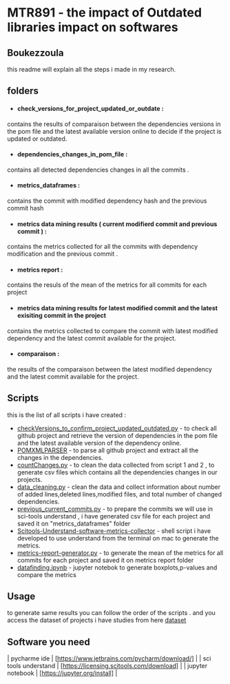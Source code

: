 # MTR891 - the impact of Outdated libraries impact on softwares
## Boukezzoula


this readme will explain all the steps i made in my research.


## folders

- #### check_versions_for_project_updated_or_outdate :
contains the results of comparaison between the dependencies versions in the pom file and the latest available version online to decide if the project is updated or outdated.
- #### dependencies_changes_in_pom_file :
contains all detected dependencies changes in all the commits .
- #### metrics_dataframes :
contains the commit with modified dependency hash and the previous commit hash
- #### metrics data mining results ( current modifierd commit and previous commit ) : 
contains the metrics collected for all the commits with dependency modification and the previous commit .
- #### metrics report : 
contains the resuls of the mean of the metrics for all commits for each project
- #### metrics data mining results for latest modified commit and the latest exisiting commit in the project
contains the metrics collected to compare the commit with latest modified dependency and the latest commit available for the project.
- #### comparaison :
the results of the comparaison between the latest modified dependency and the latest commit available for the project.



## Scripts

this is the list of all scripts i have created :

- [checkVersions_to_confirm_project_updated_outdated.py](https://github.com/Boukezzoula/mtr-891-bouk/blob/main/checkVersions_to_confirm_project_updated_outdated.py) - to check all github project and retrieve the version of dependencies in the pom file and the latest available version of the dependency online.
- [POMXMLPARSER](https://github.com/Boukezzoula/PomXmlParser) - to parse all github project and extract all the changes in the dependencies.
- [countChanges.py](https://github.com/Boukezzoula/mtr-891-bouk/blob/main/countChanges.py) - to clean the data collected from script 1 and 2 , to generate csv files which contains all the dependencies changes in our projects.
- [data_cleaning.py](https://github.com/Boukezzoula/mtr-891-bouk/blob/main/data_cleaning.py) -  clean the data and collect information about number of added lines,deleted lines,modified files, and total number of changed dependencies.
- [previous_current_commits.py](https://github.com/Boukezzoula/mtr-891-bouk/blob/main/previous_current_commits.py) - to prepare the commits we will use in sci-tools understand , i have generated csv file for each project and saved it on "metrics_dataframes" folder
- [Scitools-Understand-software-metrics-collector](https://github.com/Boukezzoula/Scitools-Understand-software-metrics-collector) - shell script i have developed to use understand from the terminal on mac to generate the metrics.
- [metrics-report-generator.py](https://github.com/Boukezzoula/mtr-891-bouk/blob/main/metrics-report-generator.py) - to generate the mean of the metrics for all commits for each project and saved it on metrics report folder
- [datafinding.ipynb](https://github.com/Boukezzoula/mtr-891-bouk/blob/main/datafinding.ipynb) - jupyter notebok to generate boxplots,p-values and compare the metrics


## Usage 

to generate same results you can follow the order of the scripts .
and you access the dataset of projects i have studies from here [dataset](https://github.com/Boukezzoula/mtr-891-bouk/blob/main/dataset.xlsx)


## Software you need 

| pycharme ide | [https://www.jetbrains.com/pycharm/download/] |
| sci tools understand | [https://licensing.scitools.com/download] |
| jupyter notebook | [https://jupyter.org/install] |

